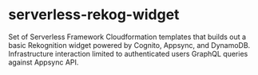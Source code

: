 # serverless-rekog-widget
Set of Serverless Framework Cloudformation templates that builds out a basic Rekognition widget powered by Cognito, Appsync, and DynamoDB. Infrastructure interaction limited to authenticated users GraphQL queries against Appsync API.
